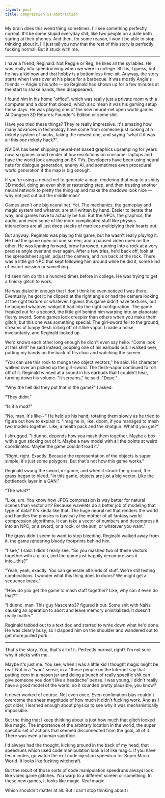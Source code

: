 ```yaml
---
layout: post
title: Compression is Abstraction
---
```


My brain does this weird thing sometimes.  I'll see something
perfectly normal.  It'll be some stupid everyday shit, like two people
on a date both staring at their phones.  And then, for some reason, I
won't be able to stop thinking about it.  I'll just tell you now that
the rest of this story is perfectly fucking normal.  But it stuck with
me.

---

I have a friend, Reginald.  Not Reggie or Reg, he likes all the
syllables.  He was really into speedrunning when we were in college.
Still is, I guess, but he has a kid now and that hobby is a bottomless
time-pit.  Anyway, the story starts when I was over at his place for a
barbecue.  It was mostly Angie's friends -- Angie's his wife -- so
Reginald had shown up for a few minutes at the start to shake hands,
then disappeared.

I found him in his home "office", which was really just a private room
with a computer and a door that closed, which also mean it was his
gaming setup these days.  He was playing one of the new neural-net
open world games.  AI Dungeon 3D Returns: Founder's Edition or some
shit.

Have you tried these things?  They're really impressive.  It's amazing
how many advances in technology have come from someone just looking at
a rickety system of hacks, taking the newest one, and saying "what if
it was all this *one* rickety hack?".

NVIDIA has been shipping neural-net based graphics upsampling for
years now, so games could render at low resolutions on consumer
laptops and have the world look amazing on 8K TVs.  Developers have
been using neural nets for dialogue generation, enemy AI, and
sometimes even procedural world generation if the map is big enough.

If you're using a neural net to generate a map, rendering that map to
a shitty 3D model, doing an even shittier rasterizing step, and then
trusting another neural network to pretty the thing up and make the
shadows look nice -- why not just cut out the middle man?

Games aren't one big neural net.  Yet.  The mechanics, the gameplay
and magic system and whatnot, are still written by hand.  Easier to
iterate that way, and games have to actually be fun.  But the NPCs,
the graphics, the audio, and even some of the more complicated stuff
like physics interactions are all just deep stacks of matrices
multiplying their hearts out.

But anyway.  Reginald was playing this game, but he wasn't really
*playing* it.  He had the game open on one screen, and a paused video
open on the other.  He was leaning forward, brow furrowed, running
into a rock at a very precise angle over and over again.  After a few
tries, he'd back off, look at the spreadsheet again, adjust the
camera, and run back at the rock.  There was a little girl NPC that
kept following him around while he did it, some kind of escort mission
or something.

I'd seen him do this a hundred times before in college.  He was trying
to get a finicky glitch to work.

He was dialed in enough that I don't think he even noticed I was
there.  Eventually, he got it: he clipped at the right angle or had
the camera looking at the right texture or whatever.  I guess this
game didn't have textures, but he booped whatever widget it had into
the right configuration.  The game freaked out for a second, the
little girl behind him warping into an elaborate fleshy sword.  Some
games look creepier than others when you make them glitch, but this
one was something special.  The girl-sword fell to the ground, streams
of lumpy flesh rolling off of it like vapor.  I made a noise,
involuntarily, and Reginald looked up.

We'd known each other long enough he didn't even say hello.  "Come
look at this shit!" he said instead, popping one of his earbuds out.
I walked over, putting my hands on the back of his chair and watching
the screen.

"You can use this rock to munge two object vectors," he said.  His
character walked over an picked up the girl-sword.  The flesh-vapor
continued to roll off of it.  Reginald winced at a sound in his
earbuds that I couldn't hear, turning down his volume.  "It screams,"
he said.  "Dope."

"Why the hell did they put that in the game?" I asked.

"They didnt."

"Is it a mod?"

"No, man.  It's like--"  He held up his hand, rotating them slowly as
he tried to figure out how to explain it.  "Imagine in, like, doom, if
you managed to mash two models together.  Like, a health pack and the
shotgun.  What'd you get?"

I shrugged.  "I dunno, depends how you mash them together.  Maybe a
box with a gun sticking out of it.  Maybe a new model with all the
points at weird coordinates.  Maybe the game couldn't load it."

"Right, right.  Exactly.  Because the representation of the objects is
super simple, it's just some polygons.  But that's not how this game
works."

Reginald swung the sword, in-game, and when it struck the ground, the
grass began to bleed.  "In this game, objects are just a big vector.
Like the bottleneck layer in a GAN."

"The what?"

"Like, um.  You know how JPEG compression is way better for natural
scenes than vector art?  Because wavelets do a better job of modeling
that type of data?  It's kinda like that.  The huge neural net that
renders the world and handles the physics is basically the mother of
all fantasy-world compression algorithms.  It can take a vector of
numbers and decompress it into an NPC, or a sword, or a rock, or the
sun, or whatever you want."

The grass didn't seem to want to stop bleeding.  Reginald walked away
from it, the game rendering bloody footprints behind him.

"I see," I said.  I didn't really see.  "So you mashed two of these
vectors together with a glitch, and the game just happily decompresses
it into...this?"

"Yeah, yeah, exactly.  You can generate all kinds of stuff.  We're
still testing combinations.  I wonder what this thing does to doors?
We might get a sequence break."

"How do you get the game to mash stuff together?  Like, why can it
even do that?"

"I dunno, man.  This guy Nascento37 figured it out.  Some shit with
NaNs causing an operation to abort and leave memory uninitialized.  It
doesn't really matter."

Reginald tabbed out to a text doc and started to write down what he'd
done.  He was clearly busy, so I clapped him on the shoulder and
wandered out to get more pulled pork.

---

That's the story.  Yup, that's all of it.  Perfectly normal, right?
I'm not sure why it sticks with me.

Maybe it's just me.  You see, when I was a little kid I thought magic
might be real.  Not in a "woo" sense, in a "these people on the
Internet say that putting corn in a mason jar and doing a bunch of
really specific shit can give someone you don't like a headache"
sense.  I was young, I didn't really have a good model of the world,
so it sounded pretty plausible, you know?

It never worked of course.  Not even once.  Even confimation bias
couldn't overcome the sheer magnitude of how much it didn't fucking
work.  And as I got older, I learned enough about physics to see why
it was mechanistically impossible.

But the thing that I keep thinking about is just how much that glitch
looked like magic.  The importance of the arbitrary location in the
world, the super specific set of actions that seemed disconnected from
the goal, all of it.  There was even a human sacrifice.

I'd always had the thought, kicking around in the back of my head,
that speedruns which used code manipulation look a lot like magic.  If
you have ten minutes, go watch the exit code injection speedrun for
Super Mario World.  It looks like fucking witchcraft.

But the result of those sorts of code manipulation speedruns always
look like video game glitches.  You warp to a different screen or
something.  In these new games, it looks like magic.  *Real* magic.

Which shouldn't matter at all.  But I can't stop thinking about i.

